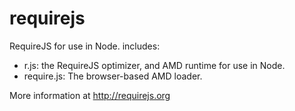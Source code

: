# requirejs

RequireJS for use in Node. includes:

* r.js: the RequireJS optimizer, and AMD runtime for use in Node.
* require.js: The browser-based AMD loader.

More information at http://requirejs.org

